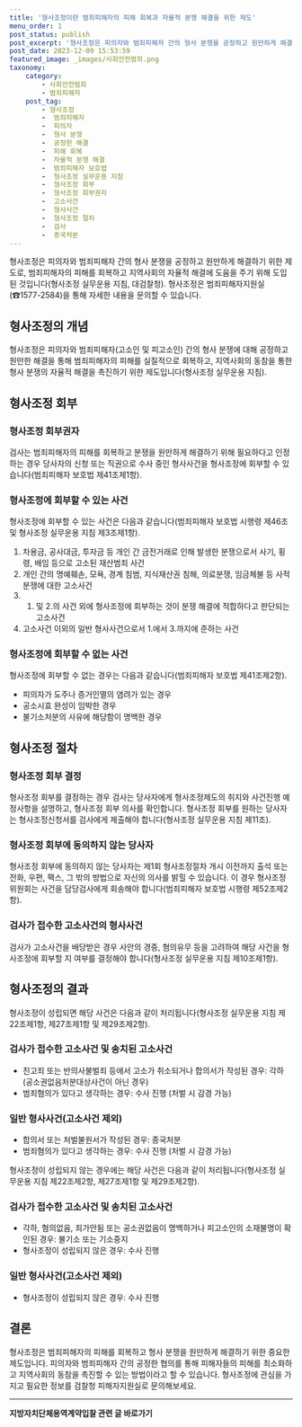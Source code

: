 ```yaml
---
title: '형사조정이란 범죄피해자의 피해 회복과 자율적 분쟁 해결을 위한 제도'
menu_order: 1
post_status: publish
post_excerpt: '형사조정은 피의자와 범죄피해자 간의 형사 분쟁을 공정하고 원만하게 해결하기 위한 제도로, 범죄피해자의 피해를 회복하고 지역사회의 자율적 해결에 도움을 주기 위해 도입된 것입니다 형사조정 실무운용 지침, 대검찰청 . 형사조정은 범죄피해자지원실  1577 2584 을 통해 자세한 내용을 문의할 수 있습니다.'
post_date: 2023-12-09 15:53:59
featured_image: _images/사회안전범죄.png
taxonomy:
    category:
        - 사회안전범죄
        - 범죄피해자
    post_tag:
        - 형사조정
        -  범죄피해자
        -  피의자
        -  형사 분쟁
        -  공정한 해결
        -  피해 회복
        -  자율적 분쟁 해결
        -  범죄피해자 보호법
        -  형사조정 실무운용 지침
        -  형사조정 회부
        -  형사조정 회부권자
        -  고소사건
        -  형사사건
        -  형사조정 절차
        -  검사
        -  종국처분
---
```



형사조정은 피의자와 범죄피해자 간의 형사 분쟁을 공정하고 원만하게 해결하기 위한 제도로, 범죄피해자의 피해를 회복하고 지역사회의 자율적 해결에 도움을 주기 위해 도입된 것입니다(형사조정 실무운용 지침, 대검찰청). 형사조정은 범죄피해자지원실(☎1577-2584)을 통해 자세한 내용을 문의할 수 있습니다.

## 형사조정의 개념
형사조정은 피의자와 범죄피해자(고소인 및 피고소인) 간의 형사 분쟁에 대해 공정하고 원만한 해결을 통해 범죄피해자의 피해를 실질적으로 회복하고, 지역사회의 동참을 통한 형사 분쟁의 자율적 해결을 촉진하기 위한 제도입니다(형사조정 실무운용 지침).

## 형사조정 회부
### 형사조정 회부권자
검사는 범죄피해자의 피해를 회복하고 분쟁을 원만하게 해결하기 위해 필요하다고 인정하는 경우 당사자의 신청 또는 직권으로 수사 중인 형사사건을 형사조정에 회부할 수 있습니다(범죄피해자 보호법 제41조제1항).

### 형사조정에 회부할 수 있는 사건
형사조정에 회부할 수 있는 사건은 다음과 같습니다(범죄피해자 보호법 시행령 제46조 및 형사조정 실무운용 지침 제3조제1항).
1. 차용금, 공사대금, 투자금 등 개인 간 금전거래로 인해 발생한 분쟁으로서 사기, 횡령, 배임 등으로 고소된 재산범죄 사건
2. 개인 간의 명예훼손, 모욕, 경계 침범, 지식재산권 침해, 의료분쟁, 임금체불 등 사적 분쟁에 대한 고소사건
3. 1. 및 2.의 사건 외에 형사조정에 회부하는 것이 분쟁 해결에 적합하다고 판단되는 고소사건
4. 고소사건 이외의 일반 형사사건으로서 1.에서 3.까지에 준하는 사건

### 형사조정에 회부할 수 없는 사건
형사조정에 회부할 수 없는 경우는 다음과 같습니다(범죄피해자 보호법 제41조제2항).
- 피의자가 도주나 증거인멸의 염려가 있는 경우
- 공소시효 완성이 임박한 경우
- 불기소처분의 사유에 해당함이 명백한 경우

## 형사조정 절차
### 형사조정 회부 결정
형사조정 회부를 결정하는 경우 검사는 당사자에게 형사조정제도의 취지와 사건진행 예정사항을 설명하고, 형사조정 회부 의사를 확인합니다. 형사조정 회부를 원하는 당사자는 형사조정신청서를 검사에게 제출해야 합니다(형사조정 실무운용 지침 제11조).

### 형사조정 회부에 동의하지 않는 당사자
형사조정 회부에 동의하지 않는 당사자는 제1회 형사조정절차 개시 이전까지 출석 또는 전화, 우편, 팩스, 그 밖의 방법으로 자신의 의사를 밝힐 수 있습니다. 이 경우 형사조정위원회는 사건을 담당검사에게 회송해야 합니다(범죄피해자 보호법 시행령 제52조제2항).

### 검사가 접수한 고소사건의 형사사건
검사가 고소사건을 배당받은 경우 사안의 경중, 혐의유무 등을 고려하여 해당 사건을 형사조정에 회부할 지 여부를 결정해야 합니다(형사조정 실무운용 지침 제10조제1항).

## 형사조정의 결과
형사조정이 성립되면 해당 사건은 다음과 같이 처리됩니다(형사조정 실무운용 지침 제22조제1항, 제27조제1항 및 제29조제2항).

### 검사가 접수한 고소사건 및 송치된 고소사건
- 친고죄 또는 반의사불벌죄 등에서 고소가 취소되거나 합의서가 작성된 경우: 각하 (공소권없음처분대상사건이 아닌 경우)
- 범죄혐의가 있다고 생각하는 경우: 수사 진행 (처벌 시 감경 가능)

### 일반 형사사건(고소사건 제외)
- 합의서 또는 처벌불원서가 작성된 경우: 종국처분
- 범죄혐의가 있다고 생각하는 경우: 수사 진행 (처벌 시 감경 가능)

형사조정이 성립되지 않는 경우에는 해당 사건은 다음과 같이 처리됩니다(형사조정 실무운용 지침 제22조제2항, 제27조제1항 및 제29조제2항).

### 검사가 접수한 고소사건 및 송치된 고소사건
- 각하, 혐의없음, 죄가안됨 또는 공소권없음이 명백하거나 피고소인의 소재불명이 확인된 경우: 불기소 또는 기소중지
- 형사조정이 성립되지 않은 경우: 수사 진행

### 일반 형사사건(고소사건 제외)
- 형사조정이 성립되지 않은 경우: 수사 진행

## 결론
형사조정은 범죄피해자의 피해를 회복하고 형사 분쟁을 원만하게 해결하기 위한 중요한 제도입니다. 피의자와 범죄피해자 간의 공정한 협의를 통해 피해자들의 피해를 최소화하고 지역사회의 동참을 촉진할 수 있는 방법이라고 할 수 있습니다. 형사조정에 관심을 가지고 필요한 정보를 검찰청 피해자지원실로 문의해보세요.


<!-- wp:separator -->
<hr class="wp-block-separator has-alpha-channel-opacity"/>
<!-- /wp:separator -->

<!-- wp:group {"backgroundColor":"base","layout":{"type":"constrained"}} -->
<div class="wp-block-group has-base-background-color has-background"><!-- wp:paragraph {"align":"center","fontSize":"medium"} -->
<p class="has-text-align-center has-large-font-size"><strong>지방자치단체용역계약입찰 관련 글 바로가기</strong></p>
<!-- /wp:paragraph -->


<!-- wp:latest-posts
{"categories":[{"id":7150,"count":19,"description":"","link":"https://uknowlaw.com/category/%ec%a7%80%eb%b0%a9%ec%9e%90%ec%b9%98%eb%8b%a8%ec%b2%b4%ec%9a%a9%ec%97%ad%ea%b3%84%ec%95%bd%ec%9e%85%ec%b0%b0/","name":"지방자치단체용역계약입찰","slug":"지방자치단체용역계약입찰","taxonomy":"category","parent":0,"meta":[],"_links":{"self":[{"href":"https://uknowlaw.com/wp-json/wp/v2/categories/7150"}],"collection":[{"href":"https://uknowlaw.com/wp-json/wp/v2/categories"}],"about":[{"href":"https://uknowlaw.com/wp-json/wp/v2/taxonomies/category"}],"wp:post_type":[{"href":"https://uknowlaw.com/wp-json/wp/v2/posts?categories=7150"}],"curies":[{"name":"wp","href":"https://api.w.org/{rel}","templated":true}]}}],"postsToShow":100,"excerptLength":28,"postLayout":"grid","columns":2,"featuredImageAlign":"left","featuredImageSizeSlug":"large","fontSize":"small"} /--></div>
<!-- /wp:group -->